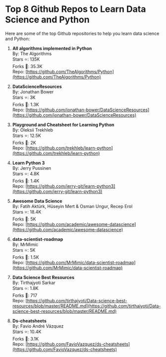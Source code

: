# Top 8 Github Repos to Learn Data Science and Python

Here are some of the top Github repositories to help you learn data science and Python:

1.  **All algorithms implemented in Python**  
    By: The Algorithms  
    Stars ⭐️: 135K  
    Forks 🍴: 35.3K  
    Repo: [https://github.com/TheAlgorithms/Python](https://github.com/TheAlgorithms/Python)
    
2.  **DataScienceResources**  
    By: Jonathan Bower  
    Stars ⭐️: 3K  
    Forks 🍴: 1.3K  
    Repo: [https://github.com/jonathan-bower/DataScienceResources](https://github.com/jonathan-bower/DataScienceResources)
    
3.  **Playground and Cheatsheet for Learning Python**  
    By: Oleksii Trekhleb  
    Stars ⭐️: 12.5K  
    Forks 🍴: 2K  
    Repo: [https://github.com/trekhleb/learn-python](https://github.com/trekhleb/learn-python)
    
4.  **Learn Python 3**  
    By: Jerry Pussinen  
    Stars ⭐️: 4.8K  
    Forks 🍴: 1.4K  
    Repo: [https://github.com/jerry-git/learn-python3](https://github.com/jerry-git/learn-python3)
    
5.  **Awesome Data Science**  
    By: Fatih Aktürk, Hüseyin Mert & Osman Ungur, Recep Erol  
    Stars ⭐️: 18.4K  
    Forks 🍴: 5K  
    Repo: [https://github.com/academic/awesome-datascience](https://github.com/academic/awesome-datascience)
    
6.  **data-scientist-roadmap**  
    By: MrMimic  
    Stars ⭐️: 5K  
    Forks 🍴: 1.5K  
    Repo: [https://github.com/MrMimic/data-scientist-roadmap](https://github.com/MrMimic/data-scientist-roadmap)
    
7.  **Data Science Best Resources**  
    By: Tirthajyoti Sarkar  
    Stars ⭐️: 1.8K  
    Forks 🍴: 717  
    Repo: [https://github.com/tirthajyoti/Data-science-best-resources/blob/master/README.md](https://github.com/tirthajyoti/Data-science-best-resources/blob/master/README.md)
    
8.  **Ds-cheatsheets**  
    By: Favio André Vázquez  
    Stars ⭐️: 10.4K  
    Forks 🍴: 3.1K  
    Repo: [https://github.com/FavioVazquez/ds-cheatsheets](https://github.com/FavioVazquez/ds-cheatsheets)
